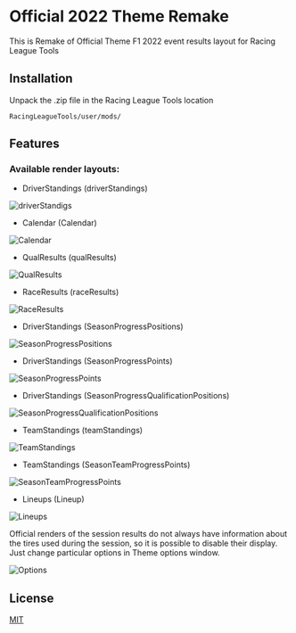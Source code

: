 # Official 2022 Theme Remake

This is Remake of Official Theme F1 2022 event results layout for Racing League Tools

## Installation

Unpack the .zip file in the Racing League Tools location

```
RacingLeagueTools/user/mods/
```

## Features

### Available render layouts:

- DriverStandings (driverStandings)

![driverStandigs](docs/images/driverStandings.png "Driver Standings")

- Calendar (Calendar)

![Calendar](docs/images/calendar.png "Calendar")

- QualResults (qualResults)

![QualResults](docs/images/qualification.png "Qualification Results")

- RaceResults (raceResults)

![RaceResults](docs/images/race.png "Race Results")

- DriverStandings (SeasonProgressPositions)

![SeasonProgressPositions](docs/images/seasonProgressPos.png "Season Progress Positions")

- DriverStandings (SeasonProgressPoints)

![SeasonProgressPoints](docs/images/seasonProgressPts.png "Season Progress Points")

- DriverStandings (SeasonProgressQualificationPositions)

![SeasonProgressQualificationPositions](docs/images/seasonProgressQualiPos.png "Season Progress Qualification Positions")

- TeamStandings (teamStandings)

![TeamStandings](docs/images/teamStandings.png "Team Standings")

- TeamStandings (SeasonTeamProgressPoints)

![SeasonTeamProgressPoints](docs/images/seasonTeamProgressPts.png "Season Team Progress Points")

- Lineups (Lineup)

![Lineups](docs/images/teamStandings.png "Line-Ups")


Official renders of the session results do not always have information about the tires used during the session, so it is possible to disable their display.
Just change particular options in Theme options window.

![Options](docs/images/options.png "Theme Options")


## License
[MIT](https://choosealicense.com/licenses/mit/)
